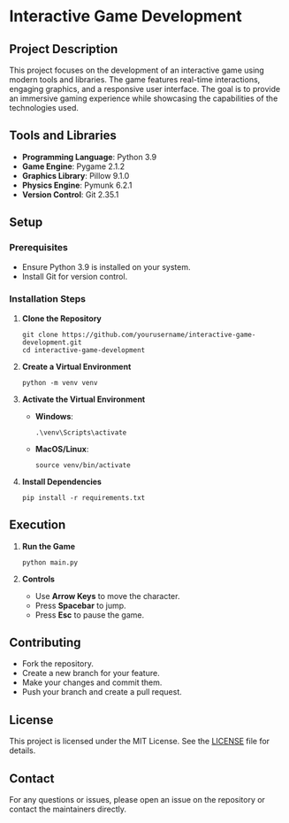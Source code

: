 # Interactive Game Development

## Project Description

This project focuses on the development of an interactive game using modern tools and libraries. The game features real-time interactions, engaging graphics, and a responsive user interface. The goal is to provide an immersive gaming experience while showcasing the capabilities of the technologies used.

## Tools and Libraries

- **Programming Language**: Python 3.9
- **Game Engine**: Pygame 2.1.2
- **Graphics Library**: Pillow 9.1.0
- **Physics Engine**: Pymunk 6.2.1
- **Version Control**: Git 2.35.1

## Setup

### Prerequisites

- Ensure Python 3.9 is installed on your system.
- Install Git for version control.

### Installation Steps

1. **Clone the Repository**

   ```
   git clone https://github.com/yourusername/interactive-game-development.git
   cd interactive-game-development
   ```

2. **Create a Virtual Environment**

   ```
   python -m venv venv
   ```

3. **Activate the Virtual Environment**

   - **Windows**:

     ```
     .\venv\Scripts\activate
     ```

   - **MacOS/Linux**:

     ```
     source venv/bin/activate
     ```

4. **Install Dependencies**

   ```
   pip install -r requirements.txt
   ```

## Execution

1. **Run the Game**

   ```
   python main.py
   ```

2. **Controls**

   - Use **Arrow Keys** to move the character.
   - Press **Spacebar** to jump.
   - Press **Esc** to pause the game.

## Contributing

- Fork the repository.
- Create a new branch for your feature.
- Make your changes and commit them.
- Push your branch and create a pull request.

## License

This project is licensed under the MIT License. See the [LICENSE](LICENSE) file for details.

## Contact

For any questions or issues, please open an issue on the repository or contact the maintainers directly.